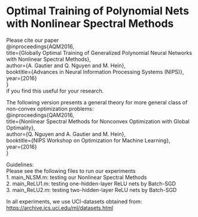 # Optimal Training of Polynomial Nets with Nonlinear Spectral Methods

Please cite our paper  
@inproceedings{AQM2016,  
title={Globally Optimal Training of Generalized Polynomial Neural Networks with Nonlinear Spectral Methods},  
	author={A. Gautier and Q. Nguyen and M. Hein},  
	booktitle={Advances in Neural Information Processing Systems (NIPS)},  
	year={2016}  
}  
if you find this useful for your research.  

The following version presents a general theory for more general class of non-convex optimization problems:  
@inproceedings{QAM2016,  
	title={Nonlinear Spectral Methods for Nonconvex Optimization with Global Optimality},  
	author={Q. Nguyen and A. Gautier and M. Hein},  
	booktitle={NIPS Workshop on Optimization for Machine Learning},  
	year={2016}  
}  

Guidelines:  
Please see the following files to run our experiments  
	1. main_NLSM.m: testing our Nonlinear Spectral Methods  
	2. main_ReLU1.m: testing one-hidden-layer ReLU nets by Batch-SGD  
	3. main_ReLU2.m: testing two-hidden-layer ReLU nets by Batch-SGD  

In all experiments, we use UCI-datasets obtained from:  
https://archive.ics.uci.edu/ml/datasets.html  

